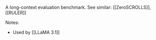 A long-context evaluation benchmark.
See similar: [[ZeroSCROLLS]], [[RULER]]

Notes:
- Used by [[LLaMA 3.1]]

